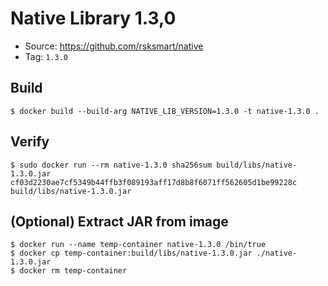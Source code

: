 # Native Library 1.3,0

* Source: https://github.com/rsksmart/native
* Tag: `1.3.0`

## Build

```
$ docker build --build-arg NATIVE_LIB_VERSION=1.3.0 -t native-1.3.0 .
```

## Verify

```
$ sudo docker run --rm native-1.3.0 sha256sum build/libs/native-1.3.0.jar
cf03d2230ae7cf5349b44ffb3f089193aff17d8b8f6071ff562605d1be99228c  build/libs/native-1.3.0.jar
```

## (Optional) Extract JAR from image

```
$ docker run --name temp-container native-1.3.0 /bin/true
$ docker cp temp-container:build/libs/native-1.3.0.jar ./native-1.3.0.jar
$ docker rm temp-container
```
